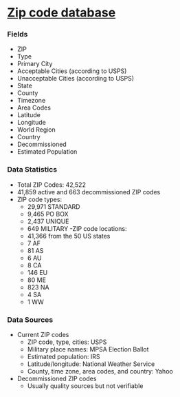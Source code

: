 # [Zip code database][zip-code-source]

### Fields

- ZIP
- Type
- Primary City
- Acceptable Cities (according to USPS)
- Unacceptable Cities (according to USPS)
- State
- County
- Timezone
- Area Codes
- Latitude
- Longitude
- World Region
- Country
- Decommissioned
- Estimated Population


### Data Statistics

- Total ZIP Codes: 42,522
- 41,859 active and 663 decommissioned ZIP codes
- ZIP code types:
	- 29,971 STANDARD
	- 9,465 PO BOX
	- 2,437 UNIQUE
	- 649 MILITARY
-ZIP code locations:
	- 41,366 from the 50 US states
	- 7 AF
	- 81 AS
	- 6 AU
	- 8 CA
	- 146 EU
	- 80 ME
	- 823 NA
	- 4 SA
	- 1 WW


### Data Sources

- Current ZIP codes
	- ZIP code, type, cities: USPS
	- Military place names: MPSA Election Ballot
	- Estimated population: IRS
	- Latitude/longitude: National Weather Service
	- County, time zone, area codes, and country: Yahoo
- Decommissioned ZIP codes
	- Usually quality sources but not verifiable

[zip-code-source]:http://www.unitedstateszipcodes.org/zip-code-database/